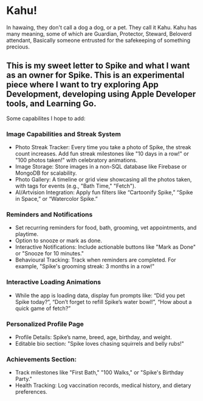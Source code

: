 # Kahu! 
In hawaing, they don't call a dog a dog, or a pet. 
They call it Kahu. Kahu has many meaning, some of which are Guardian, Protector, Steward, Beloverd attendant, Basically someone entrusted for the safekeeping of something precious. 


## This is my sweet letter to Spike and what I want as an owner for Spike. This is an experimental piece where I want to try exploring App Development, developing using Apple Developer tools, and Learning Go. 

Some capabilites I hope to add:
### Image Capabilities and Streak System
- Photo Streak Tracker: Every time you take a photo of Spike, the streak count increases. Add fun streak milestones like "10 days in a row!" or "100 photos taken!" with celebratory animations.
- Image Storage: Store images in a non-SQL database like Firebase or MongoDB for scalability.
- Photo Gallery: A timeline or grid view showcasing all the photos taken, with tags for events (e.g., "Bath Time," "Fetch").
- AI/Artvision Integration: Apply fun filters like “Cartoonify Spike,” “Spike in Space,” or “Watercolor Spike.”


### Reminders and Notifications
- Set recurring reminders for food, bath, grooming, vet appointments, and playtime.
- Option to snooze or mark as done.
- Interactive Notifications: Include actionable buttons like "Mark as Done" or "Snooze for 10 minutes."
- Behavioural Tracking: Track when reminders are completed. For example, "Spike's grooming streak: 3 months in a row!"


### Interactive Loading Animations
- While the app is loading data, display fun prompts like: “Did you pet Spike today?”, “Don’t forget to refill Spike’s water bowl!”, “How about a quick game of fetch?”

### Personalized Profile Page
- Profile Details: Spike’s name, breed, age, birthday, and weight.
- Editable bio section: "Spike loves chasing squirrels and belly rubs!"

### Achievements Section: 
- Track milestones like "First Bath," "100 Walks," or "Spike's Birthday Party."
- Health Tracking: Log vaccination records, medical history, and dietary preferences.

